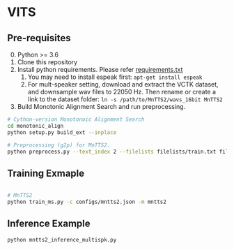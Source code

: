 # VITS

## Pre-requisites
0. Python >= 3.6
0. Clone this repository
0. Install python requirements. Please refer [requirements.txt](requirements.txt)
    1. You may need to install espeak first: `apt-get install espeak`
    2. For mult-speaker setting, download and extract the VCTK dataset, and downsample wav files to 22050 Hz. Then rename or create a link to the dataset folder: `ln -s /path/to/MnTTS2/wavs_16bit MnTTS2`
0. Build Monotonic Alignment Search and run preprocessing. 
```sh
# Cython-version Monotonoic Alignment Search
cd monotonic_align
python setup.py build_ext --inplace

# Preprocessing (g2p) for MnTTS2.
python preprocess.py --text_index 2 --filelists filelists/train.txt filelists/valid.txt filelists/test.txt
```


## Training Exmaple
```sh

# MnTTS2
python train_ms.py -c configs/mntts2.json -m mntts2
```


## Inference Example
```
python mntts2_inference_multispk.py
```

